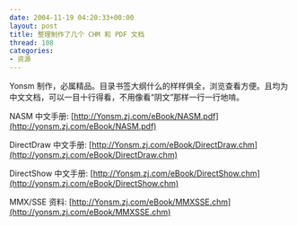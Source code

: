 ```yaml
---
date: 2004-11-19 04:20:33+00:00
layout: post
title: 整理制作了几个 CHM 和 PDF 文档
thread: 108
categories:
- 资源
---
```


Yonsm 制作，必属精品。目录书签大纲什么的样样俱全，浏览查看方便。且均为中文文档，可以一目十行得看，不用像看“阴文”那样一行一行地啃。

NASM 中文手册: [http://Yonsm.zj.com/eBook/NASM.pdf](http://yonsm.zj.com/eBook/NASM.pdf)

DirectDraw 中文手册: [http://Yonsm.zj.com/eBook/DirectDraw.chm](http://yonsm.zj.com/eBook/DirectDraw.chm)

DirectShow 中文手册: [http://Yonsm.zj.com/eBook/DirectShow.chm](http://yonsm.zj.com/eBook/DirectShow.chm)

MMX/SSE 资料: [http://Yonsm.zj.com/eBook/MMXSSE.chm](http://yonsm.zj.com/eBook/MMXSSE.chm)
